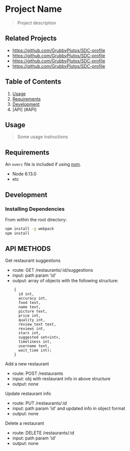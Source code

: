# Project Name

> Project description

## Related Projects

  - https://github.com/GrubbyPlutos/SDC-profile
  - https://github.com/GrubbyPlutos/SDC-profile
  - https://github.com/GrubbyPlutos/SDC-profile
  - https://github.com/GrubbyPlutos/SDC-profile

## Table of Contents

1. [Usage](#Usage)
1. [Requirements](#requirements)
1. [Development](#development)
1. [API] (#API)

## Usage

> Some usage instructions

## Requirements

An `nvmrc` file is included if using [nvm](https://github.com/creationix/nvm).

- Node 6.13.0
- etc

## Development

### Installing Dependencies

From within the root directory:

```sh
npm install -g webpack
npm install
```
## API METHODS

Get restaurant suggestions
  - route: GET /restaurants/:id/suggestions
  - input: path param 'id'
  - output: array of objects with the following structure:
  ```
      { 
        id int,
        accuracy int,
        food text,
        name text,
        picture text,
        price int,
        quality int,
        review_text text,
        reviews int,
        stars int,
        suggested set<int>,
        timeliness int,
        username text,
        wait_time int);
      }
 ```
Add a new restaurant
  - route: POST /restaurants
  - input: obj with restaurant info in above structure
  - output: none
  
Update restaurant info
  - route: PUT /restaurants/:id
  - input: path param 'id' and updated info in object format
  - output: none

Delete a restaurant
  - route: DELETE /restaurants/:id 
  - input: path param 'id'
  - output: none

